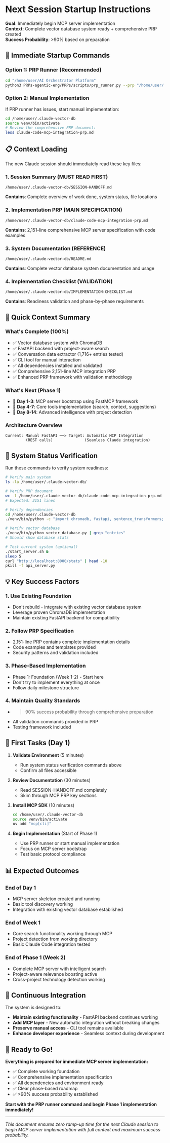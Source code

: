 # Next Session Startup Instructions

**Goal**: Immediately begin MCP server implementation  
**Context**: Complete vector database system ready + comprehensive PRP created  
**Success Probability**: >90% based on preparation  

## 🚀 **Immediate Startup Commands**

### **Option 1: PRP Runner (Recommended)**
```bash
cd "/home/user/AI Orchestrator Platform"
python3 PRPs-agentic-eng/PRPs/scripts/prp_runner.py --prp "/home/user/.claude-vector-db/claude-code-mcp-integration-prp.md" --interactive
```

### **Option 2: Manual Implementation**
If PRP runner has issues, start manual implementation:
```bash
cd /home/user/.claude-vector-db
source venv/bin/activate
# Review the comprehensive PRP document:
less claude-code-mcp-integration-prp.md
```

## 📋 **Context Loading**

The new Claude session should immediately read these key files:

### **1. Session Summary** (MUST READ FIRST)
```
/home/user/.claude-vector-db/SESSION-HANDOFF.md
```
**Contains**: Complete overview of work done, system status, file locations

### **2. Implementation PRP** (MAIN SPECIFICATION)
```
/home/user/.claude-vector-db/claude-code-mcp-integration-prp.md
```
**Contains**: 2,151-line comprehensive MCP server specification with code examples

### **3. System Documentation** (REFERENCE)
```
/home/user/.claude-vector-db/README.md
```
**Contains**: Complete vector database system documentation and usage

### **4. Implementation Checklist** (VALIDATION)
```
/home/user/.claude-vector-db/IMPLEMENTATION-CHECKLIST.md
```
**Contains**: Readiness validation and phase-by-phase requirements

## 🎯 **Quick Context Summary**

### **What's Complete (100%)**
- ✅ Vector database system with ChromaDB
- ✅ FastAPI backend with project-aware search  
- ✅ Conversation data extractor (1,716+ entries tested)
- ✅ CLI tool for manual interaction
- ✅ All dependencies installed and validated
- ✅ Comprehensive 2,151-line MCP integration PRP
- ✅ Enhanced PRP framework with validation methodology

### **What's Next (Phase 1)**
- 🎯 **Day 1-3**: MCP server bootstrap using FastMCP framework
- 🎯 **Day 4-7**: Core tools implementation (search, context, suggestions)
- 🎯 **Day 8-14**: Advanced intelligence with project detection

### **Architecture Overview**
```
Current: Manual FastAPI ──> Target: Automatic MCP Integration
         (REST calls)              (Seamless Claude integration)
```

## 🔧 **System Status Verification**

Run these commands to verify system readiness:

```bash
# Verify main system
ls -la /home/user/.claude-vector-db/

# Verify PRP document
wc -l /home/user/.claude-vector-db/claude-code-mcp-integration-prp.md
# Expected: 2151 lines

# Verify dependencies
cd /home/user/.claude-vector-db
./venv/bin/python -c "import chromadb, fastapi, sentence_transformers; print('✅ All dependencies ready')"

# Verify vector database
./venv/bin/python vector_database.py | grep "entries"
# Should show database stats

# Test current system (optional)
./start_server.sh &
sleep 5
curl "http://localhost:8000/stats" | head -10
pkill -f api_server.py
```

## 💡 **Key Success Factors**

### **1. Use Existing Foundation**
- Don't rebuild - integrate with existing vector database system
- Leverage proven ChromaDB implementation
- Maintain existing FastAPI backend for compatibility

### **2. Follow PRP Specification**
- 2,151-line PRP contains complete implementation details
- Code examples and templates provided
- Security patterns and validation included

### **3. Phase-Based Implementation**
- Phase 1: Foundation (Week 1-2) - Start here
- Don't try to implement everything at once
- Follow daily milestone structure

### **4. Maintain Quality Standards**
- >90% success probability through comprehensive preparation
- All validation commands provided in PRP
- Testing framework included

## 🎯 **First Tasks (Day 1)**

1. **Validate Environment** (5 minutes)
   - Run system status verification commands above
   - Confirm all files accessible

2. **Review Documentation** (30 minutes)
   - Read SESSION-HANDOFF.md completely
   - Skim through MCP PRP key sections

3. **Install MCP SDK** (10 minutes)
   ```bash
   cd /home/user/.claude-vector-db
   source venv/bin/activate
   uv add "mcp[cli]"
   ```

4. **Begin Implementation** (Start of Phase 1)
   - Use PRP runner or start manual implementation
   - Focus on MCP server bootstrap
   - Test basic protocol compliance

## 📊 **Expected Outcomes**

### **End of Day 1**
- MCP server skeleton created and running
- Basic tool discovery working
- Integration with existing vector database established

### **End of Week 1**
- Core search functionality working through MCP
- Project detection from working directory
- Basic Claude Code integration tested

### **End of Phase 1 (Week 2)**
- Complete MCP server with intelligent search
- Project-aware relevance boosting active
- Cross-project technology detection working

## 🔄 **Continuous Integration**

The system is designed to:
- **Maintain existing functionality** - FastAPI backend continues working
- **Add MCP layer** - New automatic integration without breaking changes
- **Preserve manual access** - CLI tool remains available
- **Enhance developer experience** - Seamless context during development

## 🎉 **Ready to Go!**

**Everything is prepared for immediate MCP server implementation:**
- ✅ Complete working foundation
- ✅ Comprehensive implementation specification  
- ✅ All dependencies and environment ready
- ✅ Clear phase-based roadmap
- ✅ >90% success probability established

**Start with the PRP runner command and begin Phase 1 implementation immediately!**

---

*This document ensures zero ramp-up time for the next Claude session to begin MCP server implementation with full context and maximum success probability.*